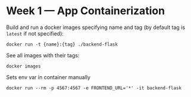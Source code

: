 # Week 1 — App Containerization


Build and run a docker images specifying name and tag (by default tag is `latest` if not specified):
```
docker run -t {name}:{tag} ./backend-flask
```

See all images with their tags:
```
docker images
```

Sets env var in container manually
```
docker run --rm -p 4567:4567 -e FRONTEND_URL='*' -it backend-flask
```